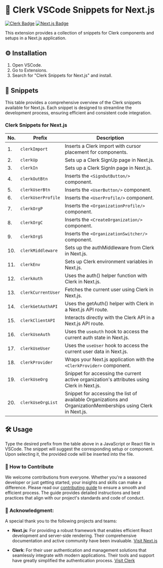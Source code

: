 # 📘 Clerk VSCode Snippets for Next.js

[![Clerk Badge](https://img.shields.io/badge/Clerk-Next.js-blue)](https://www.clerk.dev/)
[![Next.js Badge](https://img.shields.io/badge/Next.js-13.0.0-black)](https://nextjs.org/)

This extension provides a collection of snippets for Clerk components and setups in a Next.js application.

## ⚙️ Installation

1. Open VSCode.
2. Go to Extensions.
3. Search for "Clerk Snippets for Next.js" and install.

## 📝 Snippets

This table provides a comprehensive overview of the Clerk snippets available for Next.js. Each snippet is designed to streamline the development process, ensuring efficient and consistent code integration.

### Clerk Snippets for Next.js

| No. | Prefix                  | Description                                               |
|-----|-------------------------|-----------------------------------------------------------|
| 1.  | `clerkImport`           | Inserts a Clerk import with cursor placement for components. |
| 2.  | `clerkUp`               | Sets up a Clerk SignUp page in Next.js.                   |
| 3.  | `clerkIn`               | Sets up a Clerk SignIn page in Next.js.                   |
| 4.  | `clerkOutBtn`           | Inserts the `<SignOutButton/>` component.                 |
| 5.  | `clerkUserBtn`          | Inserts the `<UserButton/>` component.                    |
| 6.  | `clerkUserProfile`      | Inserts the `<UserProfile/>` component.                   |
| 7.  | `clerkOrgP`             | Inserts the `<OrganizationProfile/>` component.           |
| 8.  | `clerkOrgC`             | Inserts the `<CreateOrganization/>` component.            |
| 9.  | `clerkOrgS`             | Inserts the `<OrganizationSwitcher/>` component.          |
| 10. | `clerkMiddleware`       | Sets up the authMiddleware from Clerk in Next.js.         |
| 11. | `clerkEnv`              | Sets up Clerk environment variables in Next.js.           |
| 12. | `clerkAuth`             | Uses the auth() helper function with Clerk in Next.js.    |
| 13. | `clerkCurrentUser`      | Fetches the current user using Clerk in Next.js.          |
| 14. | `clerkGetAuthAPI`       | Uses the getAuth() helper with Clerk in a Next.js API route. |
| 15. | `clerkClientAPI`        | Interacts directly with the Clerk API in a Next.js API route. |
| 16. | `clerkUseAuth`          | Uses the `useAuth` hook to access the current auth state in Next.js. |
| 17. | `clerkUseUser`          | Uses the `useUser` hook to access the current user data in Next.js. |
| 18. | `clerkProvider`         | Wraps your Next.js application with the `<ClerkProvider>` component. |
| 19. | `clerkUseOrg`           | Snippet for accessing the current active organization's attributes using Clerk in Next.js. |
| 20. | `clerkUseOrgList`| Snippet for accessing the list of available Organizations and OrganizationMemberships using Clerk in Next.js.|


## 🛠 Usage

Type the desired prefix from the table above in a JavaScript or React file in VSCode. The snippet will suggest the corresponding setup or component. Upon selecting it, the provided code will be inserted into the file.


### 🤝 How to Contribute


We welcome contributions from everyone. Whether you're a seasoned developer or just getting started, your insights and skills can make a difference. Please read our [contributing guide](CONTRIBUTING.md) to ensure a smooth and efficient process. The guide provides detailed instructions and best practices that align with our project's standards and code of conduct.



### 🙏 **Acknowledgment**:


A special thank you to the following projects and teams:

- **Next.js**: For providing a robust framework that enables efficient React development and server-side rendering. Their comprehensive documentation and active community have been invaluable. [Visit Next.js](https://nextjs.org/)

- **Clerk**: For their user authentication and management solutions that seamlessly integrate with modern applications. Their tools and support have greatly simplified the authentication process. [Visit Clerk](https://clerk.com/)

